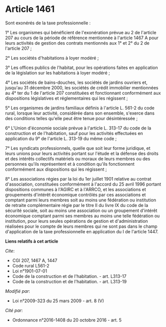 # Article 1461

Sont exonérés de la taxe professionnelle :

1° Les organismes qui bénéficient de l'exonération prévue au 2 de l'article 207 au cours de la période de référence
mentionnée à l'article 1467 A pour leurs activités de gestion des contrats mentionnés aux 1° et 2° du 2 de l'article 207 ;

2° Les sociétés d'habitations à loyer modéré ;

3° Les offices publics de l'habitat, pour les opérations faites en application de la législation sur les habitations à loyer
modéré ;

4° Les sociétés de bains-douches, les sociétés de jardins ouvriers et, jusqu'au 31 décembre 2000, les sociétés de crédit
immobilier mentionnées au 4° ter du 1 de l'article 207 constituées et fonctionnant conformément aux dispositions législatives
et réglementaires qui les régissent ;

5° Les organismes de jardins familiaux définis à l'article L. 561-2 du code rural, lorsque leur activité, considérée dans son
ensemble, s'exerce dans des conditions telles qu'elle peut être tenue pour désintéressée ;

6° L'Union d'économie sociale prévue à l'article L. 313-17 du code de la construction et de l'habitation, sauf pour les
activités effectuées en application du 9° de l'article L. 313-19 du même code ;

7° Les syndicats professionnels, quelle que soit leur forme juridique, et leurs unions pour leurs activités portant sur
l'étude et la défense des droits et des intérêts collectifs matériels ou moraux de leurs membres ou des personnes qu'ils
représentent et à condition qu'ils fonctionnent conformément aux dispositions qui les régissent ;

8° Les associations régies par la loi du 1er juillet 1901 relative au contrat d'association, constituées conformément à
l'accord du 25 avril 1996 portant dispositions communes à l'AGIRC et à l'ARRCO, et les associations et groupements d'intérêt
économique contrôlés par ces associations et comptant parmi leurs membres soit au moins une fédération ou institution de
retraite complémentaire régie par le titre II du livre IX du code de la sécurité sociale, soit au moins une association ou un
groupement d'intérêt économique comptant parmi ses membres au moins une telle fédération ou institution, pour leurs seules
opérations de gestion et d'administration réalisées pour le compte de leurs membres qui ne sont pas dans le champ
d'application de la taxe professionnelle en application du I de l'article 1447.

**Liens relatifs à cet article**

_Cite_:

  - CGI 207, 1467 A, 1447
  - Code rural L561-2
  - Loi n°1901-07-01
  - Code de la construction et de l'habitation. - art. L313-17
  - Code de la construction et de l'habitation. - art. L313-19

_Modifié par_:

  - Loi n°2009-323 du 25 mars 2009 - art. 8 (V)

_Cité par_:

  - Ordonnance n°2016-1408 du 20 octobre 2016 - art. 5
